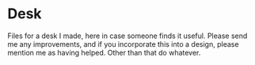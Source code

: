 # Desk
Files for a desk I made, here in case someone finds it useful. Please send me any improvements, and if you incorporate this into a design, please mention me as having helped. Other than that do whatever.
